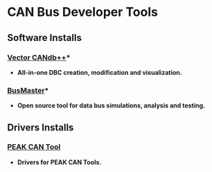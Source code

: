# CAN Bus Developer Tools

## Software Installs

### [Vector CANdb++](https://www.vector.com/int/en/products/products-a-z/software/candb/)*

- **All-in-one DBC creation, modification and visualization.**

### [BusMaster](https://rbei-etas.github.io/busmaster/)*

- **Open source tool for data bus simulations, analysis and testing.**

## Drivers Installs

### [PEAK CAN Tool](https://www.peak-system.com/Drivers.523.0.html)

- **Drivers for PEAK CAN Tools.**
